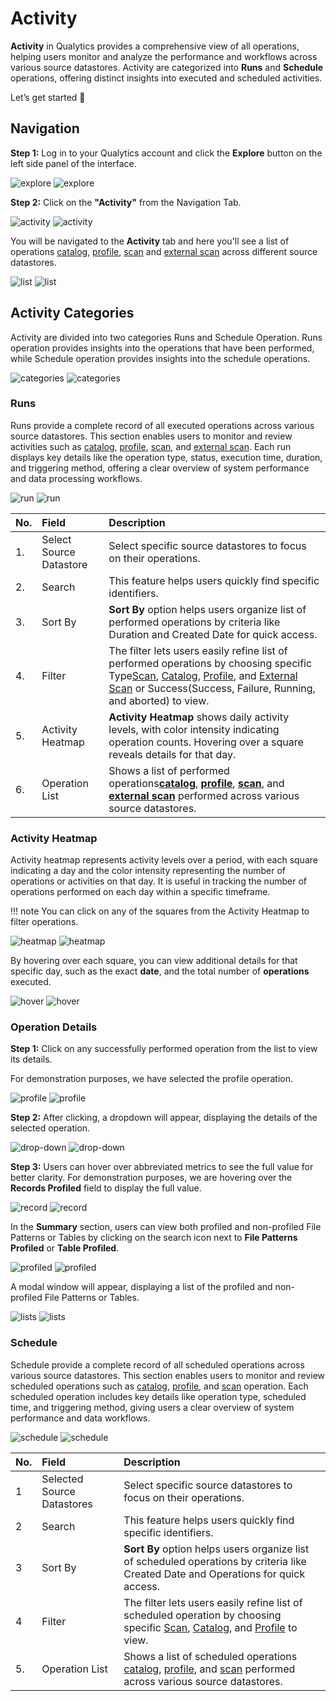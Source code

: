 # Activity

**Activity** in Qualytics provides a comprehensive view of all operations, helping users monitor and analyze the performance and workflows across various source datastores. Activity are categorized into **Runs** and **Schedule** operations, offering distinct insights into executed and scheduled activities.

Let’s get started 🚀

## Navigation

**Step 1:** Log in to your Qualytics account and click the **Explore** button on the left side panel of the interface.

![explore](../assets/explore/activity/explore-light.png#only-light)
![explore](../assets/explore/activity/explore-dark.png#only-dark)

**Step 2:** Click on the **"Activity"** from the Navigation Tab.

![activity](../assets/explore/activity/activity-light.png#only-light)
![activity](../assets/explore/activity/activity-dark.png#only-dark)

You will be navigated to the **Activity** tab and here you'll see a list of operations [catalog](../source-datastore/catalog.md), [profile](../source-datastore/profile.md), [scan](../source-datastore/scan.md) and [external scan](../source-datastore/external-scan.md) across different source datastores.

![list](../assets/explore/activity/list-light.png#only-light)
![list](../assets/explore/activity/list-dark.png#only-dark)

## Activity Categories

Activity are divided into two categories Runs and Schedule Operation. Runs operation provides insights into the operations that have been performed, while Schedule operation provides insights into the schedule operations.

![categories](../assets/explore/activity/categories-light.png#only-light)
![categories](../assets/explore/activity/categories-dark.png#only-dark)

### Runs

Runs provide a complete record of all executed operations across various source datastores. This section enables users to monitor and review activities such as [catalog](../source-datastore/catalog.md), [profile](../source-datastore/profile.md), [scan](../source-datastore/scan.md), and [external scan](../source-datastore/external-scan.md). Each run displays key details like the operation type, status, execution time, duration, and triggering method, offering a clear overview of system performance and data processing workflows.

![run](../assets/explore/activity/runs-light.png#only-light)
![run](../assets/explore/activity/runs-dark.png#only-dark)

| No. | Field | Description |
| :---- | :---- | :---- |
| 1. | Select Source Datastore | Select specific source datastores to focus on their operations. |
| 2. | Search | This feature helps users quickly find specific identifiers. |
| 3. | Sort By | **Sort By** option helps users organize list of performed operations by criteria like Duration and Created Date for quick access. |
| 4. | Filter | The filter lets users easily refine list of performed operations by choosing specific Type[Scan](../source-datastore/scan.md), [Catalog](../source-datastore/catalog.md), [Profile](../source-datastore/profile.md), and [External Scan](../source-datastore/external-scan.md)  or Success(Success, Failure, Running, and aborted) to view. |
| 5. | Activity Heatmap | **Activity Heatmap** shows daily activity levels, with color intensity indicating operation counts. Hovering over a square reveals details for that day. |
| 6. | Operation List | Shows a list of performed operations[**catalog**](../source-datastore/catalog.md), [**profile**](../source-datastore/profile.md), [**scan**](../source-datastore/scan.md), and [**external scan**](../source-datastore/external-scan.md) performed across various source datastores. |

### Activity Heatmap

 Activity heatmap represents activity levels over a period, with each square indicating a day and the color intensity representing the number of operations or activities on that day. It is useful in tracking the number of operations performed on each day within a specific timeframe.

!!! note 
    You can click on any of the squares from the Activity Heatmap to filter operations.  

![heatmap](../assets/explore/activity/heatmap-light.png#only-light)
![heatmap](../assets/explore/activity/heatmap-dark.png#only-dark)

By hovering over each square, you can view additional details for that specific day, such as the exact **date**, and the total number of **operations** executed.

![hover](../assets/explore/activity/hover-light.png#only-light)
![hover](../assets/explore/activity/hover-dark.png#only-dark)

### Operation Details

**Step 1:** Click on any successfully performed operation from the list to view its details.

For demonstration purposes, we have selected the profile operation.

![profile](../assets/explore/activity/profile-light.png#only-light)
![profile](../assets/explore/activity/profile-dark.png#only-dark)

**Step 2:** After clicking, a dropdown will appear, displaying the details of the selected operation.

![drop-down](../assets/explore/activity/drop-light.png#only-light)
![drop-down](../assets/explore/activity/drop-dark.png#only-dark)

**Step 3:** Users can hover over abbreviated metrics to see the full value for better clarity. For demonstration purposes, we are hovering over the **Records Profiled** field to display the full value.

![record](../assets/explore/activity/record-light.png#only-light)
![record](../assets/explore/activity/record-dark.png#only-dark)

In the **Summary** section, users can view both profiled and non-profiled File Patterns or Tables by clicking on the search icon next to **File Patterns Profiled** or **Table Profiled**.

![profiled](../assets/explore/activity/profiled-light.png#only-light)
![profiled](../assets/explore/activity/profiled-dark.png#only-dark)

A modal window will appear, displaying a list of the profiled and non-profiled File Patterns or Tables.

![lists](../assets/explore/activity/lists-light.png#only-light)
![lists](../assets/explore/activity/lists-dark.png#only-dark)

### Schedule

Schedule provide a complete record of all scheduled operations across various source datastores. This section enables users to monitor and review scheduled operations such as [catalog](../source-datastore/catalog.md), [profile](../source-datastore/profile.md), and [scan](../source-datastore/scan.md) operation. Each scheduled operation includes key details like operation type, scheduled time, and triggering method, giving users a clear overview of system performance and data workflows.

![schedule](../assets/explore/activity/schedule-light.png#only-light)
![schedule](../assets/explore/activity/schedule-dark.png#only-dark)

| No. | Field | Description |
| :---- | :---- | :---- |
| 1 | Selected Source Datastores | Select specific source datastores to focus on their operations. |
| 2 | Search | This feature helps users quickly find specific identifiers. |
| 3 | Sort By | **Sort By** option helps users organize list of scheduled operations by criteria like Created Date and Operations for quick access. |
| 4 | Filter | The filter lets users easily refine list of scheduled operation by choosing specific [Scan](../source-datastore/scan.md), [Catalog](../source-datastore/catalog.md), and [Profile](../source-datastore/profile.md) to view. |
| 5. | Operation List | Shows a list of scheduled operations [catalog](../source-datastore/catalog.md), [profile](../source-datastore/profile.md), and [scan](../source-datastore/scan.md) performed across various source datastores. |